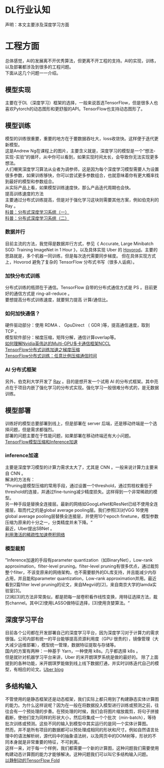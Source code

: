 # **DL行业认知**       
声明：本文主要涉及深度学习方面
# 工程方面
总体感觉，AI的发展离不开优秀算法，但更离不开工程的支持。AI的实现，训练，以及部署都涉及到很多的工程问题。    
下面从这几个问题一一介绍。

## 模型实现
主要在于DL（深度学习）框架的选择，一般来说首选TensorFlow，但是很多人也喜欢Pytorch的动态图形和更舒服的API。TensorFlow也支持动态图形了。

## 模型训练
模型的训练很重要，重要的地方在于要数据吞吐大，loss收敛快。这样便于迭代更新模型。    
这是Andrew Ng在课程上的图片，主要含义就是，深度学习的模型是一个“想法-实现-实验”的循环，从中你可以看到，如果实现时间太长，会导致你无法实现更多想法。    
人们嘲笑深度学习算法从业者为调参师，这是因为每个深度学习模型需要人为设置很多参数，如果训练够快，你可以尝试更多参数组合，也就意味着你有更大概率找到最好的模型和参数组合。    
从实际产品上看，如果模型训练速度快，那么产品迭代周期也会快。    
提高训练速度的方法    
主要通过分布式训练提高，但是对于强化学习这块则需要其他方案，例如伯克利的 Ray 。    
[科普：分布式深度学习系统（一）](https://zhuanlan.zhihu.com/p/29032307)    
[科普：分布式深度学习系统（二）](https://zhuanlan.zhihu.com/p/30976469)

### 数据并行
目前主流的方法，我觉得是数据并行方式，参见《 Accurate, Large Minibatch SGD: Training ImageNet in 1 Hour 》，以及具体实现 Uber 的 [Hovorod](https://github.com/uber/horovod)。主要的思路就是，多个机器一同训练，但是每次迭代需要同步梯度。
但在具体实现方式上，Hovorod 避免了复杂的 TensorFlow 分布式书写（很多人诟病）。

### 加快分布式训练
分布式训练的瓶颈在于通信。TensorFlow 自带的分布式通信方式是 PS 。目前更好的通信方式是 ring-all-reduce 。    
要想提高分布式训练速度，就要努力提高 计算/通信比。
### 如何加快通信？
硬件驱动部分：使用 RDMA 、 GpuDirect （ GDR )等，提高通信速度，取到 TCP 。    
模型软件部分：梯度压缩，矩阵分解，通信计算overlap等。    
[如何理解Nvidia英伟达的Multi-GPU多卡通信框架NCCL](https://www.zhihu.com/question/63219175/answer/206697974)    
[TensorFlow分布式训练加速之梯度压缩](https://zhuanlan.zhihu.com/p/32016451)    
[TensorFlow分布式训练：任意比例压缩通信时间](https://weibo.com/ttarticle/p/show?id=2309404198999161722650)    
### AI 分布式框架
另外，伯克利大学开发了 [Ray](https://github.com/ray-project/ray) 。目的是想开发一个试用 AI 的分布式框架。其中亮点在于项目内嵌了强化学习的分布式实现。强化学习一般很难分布式的，是无数据训练。


## 模型部署
训练好的模型总要部署到线上，但是部署在 server 后端，还是移动终端是一个选择问题，但是需求都强烈。    
部署的问题主要在于性能问题，如果部署在移动终端还有大小问题。    
[TensorFlow模型压缩和Inference加速](https://zhuanlan.zhihu.com/p/31023153)

### inference加速
主要是深度学习模型的计算力需求太大了，尤其是 CNN 。一般来说计算力主要来自 CNN 。    
解决的方法有：    
”Pruning是模型压缩的常用手段，通过设置一个threshold，通过剪枝权重低于threshold的连接，并通过fine-tuning减少精度损失。这样得到一个非常稀疏的模型。    
另一种手段是替换全连接层。最新的网络如GoogLeNet和ResNet已经不使用全连接层，取而代之的是global average pooling层。我们参照[3]对VGG 16使用global average pooling层替换全连接层，并使用10个epoch finetune，模型参数压缩为原来的十分之一，分类精度并未下降。“    
最近，Uber提出SBNet 。    
[利用激活的稀疏性加速卷积网络](https://mp.weixin.qq.com/s?__biz=MzA3MzI4MjgzMw==&mid=2650736316&idx=4&sn=5aed5223f389a50bec0971bb2f189669&chksm=871ac2c2b06d4bd42c53ad3aa09d6409df21399fb2e0ea480f37c4be392918fd340634fd9942#rd)

### 模型裁剪
”Inference加速的手段有parameter quantization（如BinaryNet），Low-rank approximation，filter-level pruning。filter-level pruning有很多优点，通过裁剪整个filter，不该变原来的网络架构，也不需要额外的DL库支持，并且能减少内存占用，并且能和parameter quantization，Low-rank approximation并用。最近看到2篇filter level pruning的论文，来自Megvii的[2]，来自南京大学的lamda实验室[3]。    
[2]和[3]的方法非常类似，都是把每一层卷积看作线性变换，用特征选择方法，裁剪channel。其中[2]使用LASSO做特征选择，[3]使用贪婪算法。“

## 深度学习平台
目前各个公司都在开发部署自己的深度学习平台，因为深度学习对于计算力的需求很强。公司内部有统一的平台能够提高资源利用度（GPU 很贵的），镜像管理（大大减少运维部署），模型统一管理，数据特征提取与存储等。    
国内的方案有两种：一种基于 Yarn，一种使用 k8s。几乎都选择 k8s 。    
但是就针对机器学习平台来讲，Uber 的米开朗琪罗系统是做的最好的。
除了上面提到的各种功能，米开朗琪罗能做到线上线下数据打通，并实时训练迭代自己的模型，有相应的论文。[Uber blog](https://eng.uber.com/michelangelo/)

## 多结构输入
不管使用的是静态框架还是动态框架，我们实际上都只用到了构建静态实体计算图的能力。为什么这样说呢？因为在一般在将数据投入模型进行训练或预测之前，往往会有一个预处理的步奏。在预处理的时候，我们会将图片缩放裁剪，将句子拼接截断，使他们变为同样的形状大小，然后将集成一个个批次（min-batch），等待批次训练或预测。这些不同的输入到模型中其实运行的是同一个实体计算图。    
然而，并不是所有项目的数据都可以预处理成相同的形状和尺寸。例如自然语言处理中的语法解析树，源代码中的抽象语法树，以及网页中的DOM树等，形状的不同本身就是非常重要的特征，不可剥离。     
这样一来，对于每一个样例，我们都需要一个新的计算图，这种问题我们需要使用构建动态计算图的能力才能够解决。这种问题我们可以叫它多结构输入问题。    
[以静制动的TensorFlow Fold](https://zhuanlan.zhihu.com/p/25216368)